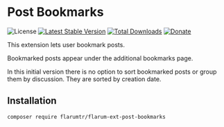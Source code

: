 # Post Bookmarks

![License](https://img.shields.io/badge/license-MIT-blue.svg) [![Latest Stable Version](https://img.shields.io/packagist/v/clarkwinkelmann/flarum-ext-post-bookmarks.svg)](https://packagist.org/packages/clarkwinkelmann/flarum-ext-post-bookmarks) [![Total Downloads](https://img.shields.io/packagist/dt/clarkwinkelmann/flarum-ext-post-bookmarks.svg)](https://packagist.org/packages/clarkwinkelmann/flarum-ext-post-bookmarks) [![Donate](https://img.shields.io/badge/paypal-donate-yellow.svg)](https://www.paypal.me/clarkwinkelmann)

This extension lets user bookmark posts.

Bookmarked posts appear under the additional bookmarks page.

In this initial version there is no option to sort bookmarked posts or group them by discussion.
They are sorted by creation date.

## Installation

    composer require flarumtr/flarum-ext-post-bookmarks


